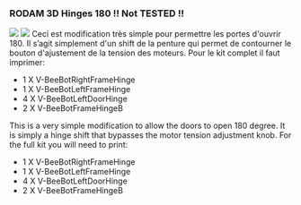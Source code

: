 ### RODAM 3D Hinges 180 !! Not TESTED !!
![](https://github.com/Rodamyot/VzBoT-UserMods/blob/master/RODAM3D/Hinges%20180%20degree%20Mod/2022-05-21_17h49_09.png)
![](https://github.com/Rodamyot/VzBoT-UserMods/blob/master/RODAM3D/Hinges%20180%20degree%20Mod/2022-05-21_17h41_34.png)
Ceci est modification très simple pour permettre les portes d'ouvrir 180. 
Il s’agit simplement d'un shift de la penture qui permet de contourner le bouton d'ajustement de la tension des moteurs.
Pour le kit complet il faut imprimer:
- 1 X V-BeeBotRightFrameHinge
- 1 X V-BeeBotLeftFrameHinge
- 4 X V-BeeBotLeftDoorHinge
- 2 X V-BeeBotFrameHingeB

This is a very simple modification to allow the doors to open 180 degree. It is simply a hinge shift that bypasses the motor tension adjustment knob.
For the full kit you will need to print:
- 1 X V-BeeBotRightFrameHinge
- 1 X V-BeeBotLeftFrameHinge
- 4 X V-BeeBotLeftDoorHinge
- 2 X V-BeeBotFrameHingeB
